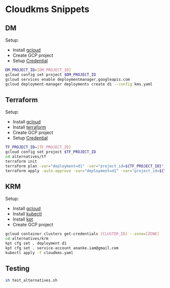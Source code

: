 # Cloudkms Snippets

## DM

Setup:

* Install [gcloud](https://cloud.google.com/sdk/docs/install)
* Create GCP project
* Setup [Credential](https://registry.terraform.io/providers/hashicorp/google/latest/docs/guides/getting_started#adding-credentials)

```bash
DM_PROJECT_ID=[DM_PROJECT_ID]
gcloud config set project $DM_PROJECT_ID
gcloud services enable deploymentmanager.googleapis.com
gcloud deployment-manager deployments create d1 --config kms.yaml
```

## Terraform

Setup:

* Install [gcloud](https://cloud.google.com/sdk/docs/install)
* Install [terraform](https://www.terraform.io/downloads.html)
* Create GCP project
* Setup [Credential](https://registry.terraform.io/providers/hashicorp/google/latest/docs/guides/getting_started#adding-credentials)

```bash
TF_PROJECT_ID=[TF_PROJECT_ID]
gcloud config set project $TF_PROJECT_ID
cd alternatives/tf
terraform init
terraform plan -var="deployment=d1" -var="project_id=${TF_PROJECT_ID}"
terraform apply -auto-approve -var="deployment=d1" -var="project_id=${TF_PROJECT_ID}"
```

## KRM

Setup:

* Install [gcloud](https://cloud.google.com/sdk/docs/install)
* Install [kubectl](https://kubernetes.io/docs/tasks/tools/install-kubectl/)
* Install [kpt](https://github.com/GoogleContainerTools/kpt#installation)
* Create GCP project

```bash
gcloud container clusters get-credentials [CLUSTER_ID] --zone=[ZONE]
cd alternatives/krm
kpt cfg set . deployment d1
kpt cfg set . service-account ananke.iam@gmail.com
kubectl apply -f cloudkms.yaml
```

## Testing

```bash
sh test_alternatives.sh
```
